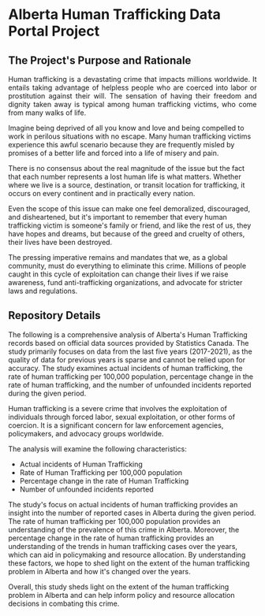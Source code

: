 # Alberta Human Trafficking Data Portal Project

##  The Project's Purpose and Rationale

<p align="justify">   
Human trafficking is a devastating crime that impacts millions worldwide. It entails taking advantage of helpless people who are coerced into labor or prostitution against their will. The sensation of having their freedom and dignity taken away is typical among human trafficking victims, who come from many walks of life.

Imagine being deprived of all you know and love and being compelled to work in perilous situations with no escape. Many human trafficking victims experience this awful scenario because they are frequently misled by promises of a better life and forced into a life of misery and pain.

There is no consensus about the real magnitude of the issue but the fact that each number represents a lost human life is what matters. Whether where we live is a source, destination, or transit location for trafficking, it occurs on every continent and in practically every nation.

Even the scope of this issue can make one feel demoralized, discouraged, and disheartened, but it's important to remember that every human trafficking victim is someone's family or friend, and like the rest of us, they have hopes and dreams, but because of the greed and cruelty of others, their lives have been destroyed.

The pressing imperative remains and mandates that we, as a global community, must do everything to eliminate this crime. Millions of people caught in this cycle of exploitation can change their lives if we raise awareness, fund anti-trafficking organizations, and advocate for stricter laws and regulations.



##  Repository Details

The following is a comprehensive analysis of Alberta's Human Trafficking records based on official data sources provided by Statistics Canada. The study primarily focuses on data from the last five years (2017-2021), as the quality of data for previous years is sparse and cannot be relied upon for accuracy. The study examines actual incidents of human trafficking, the rate of human trafficking per 100,000 population, percentage change in the rate of human trafficking, and the number of unfounded incidents reported during the given period.

Human trafficking is a severe crime that involves the exploitation of individuals through forced labor, sexual exploitation, or other forms of coercion. It is a significant concern for law enforcement agencies, policymakers, and advocacy groups worldwide.

The analysis will examine the following characteristics: 

* Actual incidents of Human Trafficking 
* Rate of Human Trafficking  per 100,000 population
* Percentage change in the rate of Human Trafficking 
* Number of unfounded incidents reported

The study's focus on actual incidents of human trafficking provides an insight into the number of reported cases in Alberta during the given period. The rate of human trafficking per 100,000 population provides an understanding of the prevalence of this crime in Alberta. Moreover, the percentage change in the rate of human trafficking provides an understanding of the trends in human trafficking cases over the years, which can aid in policymaking and resource allocation. By understanding these factors, we hope to shed light on the extent of the human trafficking problem in Alberta and how it's changed over the years.

Overall, this study sheds light on the extent of the human trafficking problem in Alberta and can help inform policy and resource allocation decisions in combating this crime.

</p>
